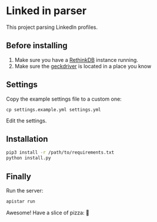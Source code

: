 # Linked in parser

This project parsing LinkedIn profiles.

## Before installing

1. Make sure you have a [RethinkDB](https://www.rethinkdb.com) instance running.
2. Make sure the [geckdriver](https://github.com/mozilla/geckodriver) is located in a place you know

## Settings
Copy the example settings file to a custom one:

`cp settings.example.yml settings.yml`

Edit the settings.

## Installation
```bash
pip3 install -r /path/to/requirements.txt
python install.py
```

## Finally
Run the server:
```bash
apistar run
```

Awesome! Have a slice of pizza: :pizza:
